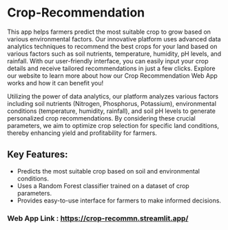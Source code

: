 # Crop-Recommendation
This app helps farmers predict the most suitable crop to grow based on various environmental factors. Our innovative platform uses advanced data analytics techniques to recommend the best crops for your land based on various factors such as soil nutrients, temperature, humidity, pH levels, and rainfall. With our user-friendly interface, you can easily input your crop details and receive tailored recommendations in just a few clicks. Explore our website to learn more about how our Crop Recommendation Web App works and how it can benefit you!

Utilizing the power of data analytics, our platform analyzes various factors including soil nutrients (Nitrogen, Phosphorus, Potassium), environmental conditions (temperature, humidity, rainfall), and soil pH levels to generate personalized crop recommendations. By considering these crucial parameters, we aim to optimize crop selection for specific land conditions, thereby enhancing yield and profitability for farmers.

## Key Features:
- Predicts the most suitable crop based on soil and environmental conditions.
- Uses a Random Forest classifier trained on a dataset of crop parameters.
- Provides easy-to-use interface for farmers to make informed decisions.

### Web App Link : https://crop-recommn.streamlit.app/
  
